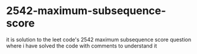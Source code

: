 # 2542-maximum-subsequence-score

it is solution to the leet code's 2542 maximum subsequence score question where i have solved the code with comments to understand it

